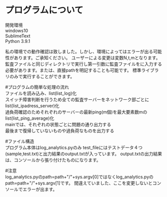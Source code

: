 # プログラムについて
開発環境<br>
windows10<br>
SublimeText<br>
Python 3.9.1<br>

私の環境での動作確認は致しました。しかし、環境によってはエラーが出る可能性があります。ご承知ください。
ユーザーによる変更は変数N,t,mとなります。
監査ファイルと同じディレクトリで実行し第一引数に監査ファイルをに入力する必要があります。または、直接pathを明記することも可能です。
標準ライブラリのみで実行することができます。

#プログラムの簡単な処理の流れ<br>
ファイルを読み込み、list(list_log)化<br>
スイッチ障害判断を行うため全ての監査サーバーをネットワーク部ごとにlist(list_ipadress_server)化<br>
過負荷確認のためそれぞれのサーバーの最新ping(m個)を最大要素数mのlist(list_ping_average)化<br>
mainでは、それぞれの状態ごとに問題の通り出力する<br>
最後まで復帰していないものや過負荷なものを出力する<br>

#ファイル構造<br>
プログラム本体はlog_analytics.pyのみ
test_fileにはテストデータ４つ(sample,test.txt)と出力結果のoutput.txtが入っています。
output.txtの出力結果は、コンソールから張り付けたものになります。

#注意<br>
log_analytics.pyのpath=path+"/"+sys.argv[0]ではなくlog_analytics.pyのpath=path+"/"+sys.argv[1]です。
間違えていました、ここを変更しないとコンソールでエラーが出ます。
